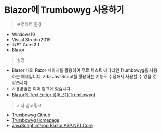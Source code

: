 # Blazor에 Trumbowyg 사용하기

> 프로젝트 환경
- Windows10
- Visual Strudio 2019
- .NET Core 3.1
- Blazor

> 설명
- Blazor 내의 Razor 페이지를 활용하여 무료 텍스트 에디터인 Trumbowyg를 사용하는 예제입니다. 기타 JavaScript를 활용하는 기능도 수정해서 사용할 수 있을 것 같습니다.
- 사용방법은 아래 링크에 있습니다.
- [Blazor에 Text Editor 넣어보기(Trumbowyg)](https://www.notion.so/Blazor-Text-Editor-Trumbowyg-984660e9ec8943da84c7bb4270dcf8ba)

>기타 참고링크
- [Trumbowyg Github](https://github.com/Alex-D/Trumbowyg)
- [Trumbowyg Homepage](https://alex-d.github.io/Trumbowyg/)
- [JavaScript interop Blazor ASP.NET Core](https://docs.microsoft.com/ko-kr/aspnet/core/blazor/javascript-interop?view=aspnetcore-3.1)
